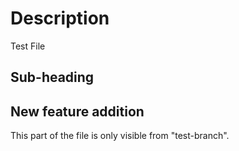 # Description
Test File

## Sub-heading

## New feature addition

This part of the file is only visible from "test-branch".